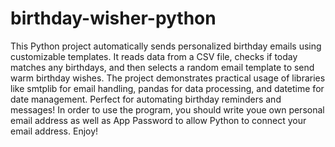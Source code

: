 # birthday-wisher-python
This Python project automatically sends personalized birthday emails using customizable templates. It reads data from a CSV file, checks if today matches any birthdays, and then selects a random email template to send warm birthday wishes. The project demonstrates practical usage of libraries like smtplib for email handling, pandas for data processing, and datetime for date management. Perfect for automating birthday reminders and messages!
In order to use the program, you should write youe own personal email address as well as App Password to allow Python to connect your email address.
Enjoy!
